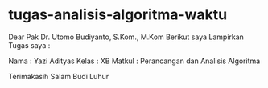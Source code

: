 # tugas-analisis-algoritma-waktu
Dear Pak Dr. Utomo Budiyanto, S.Kom., M.Kom
Berikut saya Lampirkan Tugas saya :

Nama    : Yazi Adityas
Kelas   : XB
Matkul  : Perancangan dan Analisis Algoritma

Terimakasih 
Salam Budi Luhur
